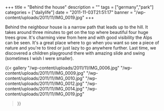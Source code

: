 +++
title = "Behind the house"
description = ""
tags = ["germany","park"]
categories = ["dailylife"]
date = "2011-11-03T21:51:17"
banner = "/wp-content/uploads/2011/11/IMG_0019.jpg"
+++

Behind the neighbour house is a narrow path that leads up to the hill. It takes around three minutes to get on the top where beautiful four huge trees grow. It's charming
view from here and with good visibility the Alps can be seen. It's a great place where to go when
you want so see a piece of nature and you're to tired or just lazy to go anywhere further. Last
time, we discovered a children playground there with amazing slide and swing (sometimes I wish I
were smaller).

{{< gallery
    "/wp-content/uploads/2011/11/IMG_0006.jpg"
    "/wp-content/uploads/2011/11/IMG_0009.jpg"
    "/wp-content/uploads/2011/11/IMG_0010.jpg"
    "/wp-content/uploads/2011/11/IMG_0012.jpg"
    "/wp-content/uploads/2011/11/IMG_0014.jpg"
    "/wp-content/uploads/2011/11/IMG_0019.jpg"
>}}